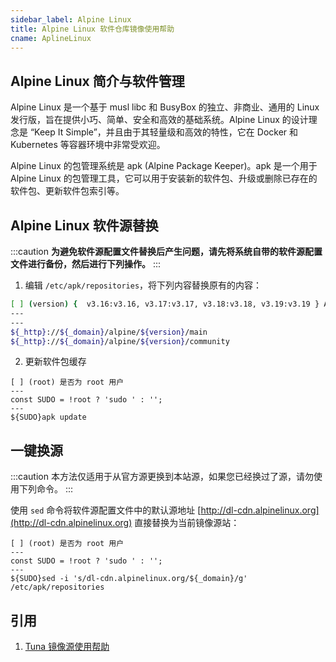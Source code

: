 ```yaml
---
sidebar_label: Alpine Linux
title: Alpine Linux 软件仓库镜像使用帮助
cname: AplineLinux
---
```

## Alpine Linux 简介与软件管理
Alpine Linux 是一个基于 musl libc 和 BusyBox 的独立、非商业、通用的 Linux 发行版，旨在提供小巧、简单、安全和高效的基础系统。Alpine Linux 的设计理念是 “Keep It Simple”，并且由于其轻量级和高效的特性，它在 Docker 和 Kubernetes 等容器环境中非常受欢迎。

Alpine Linux 的包管理系统是 apk (Alpine Package Keeper)。apk 是一个用于 Alpine Linux 的包管理工具，它可以用于安装新的软件包、升级或删除已存在的软件包、更新软件包索引等。

## Alpine Linux 软件源替换

:::caution
**为避免软件源配置文件替换后产生问题，请先将系统自带的软件源配置文件进行备份，然后进行下列操作。**
:::

1. 编辑 `/etc/apk/repositories`，将下列内容替换原有的内容：

```bash varcode
[ ] (version) {  v3.16:v3.16, v3.17:v3.17, v3.18:v3.18, v3.19:v3.19 } Alpine 版本
---
---
${_http}://${_domain}/alpine/${version}/main
${_http}://${_domain}/alpine/${version}/community
```

2. 更新软件包缓存

```shell varcode
[ ] (root) 是否为 root 用户
---
const SUDO = !root ? 'sudo ' : '';
---
${SUDO}apk update
```

## 一键换源

:::caution
本方法仅适用于从官方源更换到本站源，如果您已经换过了源，请勿使用下列命令。
:::

使用 `sed` 命令将软件源配置文件中的默认源地址 [http://dl-cdn.alpinelinux.org](http://dl-cdn.alpinelinux.org) 直接替换为当前镜像源站：

```shell varcode
[ ] (root) 是否为 root 用户
---
const SUDO = !root ? 'sudo ' : '';
---
${SUDO}sed -i 's/dl-cdn.alpinelinux.org/${_domain}/g' /etc/apk/repositories
```

## 引用
1. [Tuna 镜像源使用帮助](https://mirrors.tuna.tsinghua.edu.cn/help/alpine/)  
